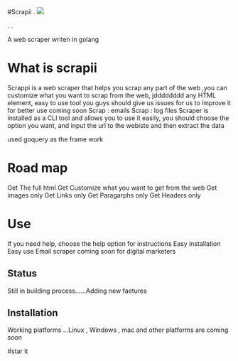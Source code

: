 #Scrapii
.
<img src="https://www.bing.com/images/search?view=detailV2&ccid=qOgJB3Pa&id=ED99340EDD2C5BAC797873DFB1C69A4CC0133867&thid=OIP.qOgJB3Paxca24WPnppNmLwHaEK&mediaurl=https%3a%2f%2fsmartybro.com%2fwp-content%2fuploads%2f2020%2f10%2fBuild-a-Web-Scraper-with-Python.jpg&cdnurl=https%3a%2f%2fth.bing.com%2fth%2fid%2fRa8e8090773dac5c6b6e163e7a693662f%3frik%3dZzgTwEyaxrHfcw%26pid%3dImgRaw&exph=270&expw=480&q=web+animated+web+scraper&simid=608037506570275207&ck=4BEE1E4C59D805B2FA9953435A7BEB31&selectedIndex=34&FORM=IRPRST">

.
.

A web scraper writen in golang

<h1>What is scrapii</h1>
Scrappi is a web scraper that helps you scrap any part of the web ,you can customize what you want to scrap from the web, jdddddddd
any HTML element, easy to use tool
you guys should give us issues for us to improve it for better use 
coming soon
Scrap  : emails
Scrap  : log files
Scraper is installed as a CLI tool and allows you to use it easily,
you should choose the option you want, and input the url to the webiste and then extract the data

used goquery as the frame work
<h1>Road map</h1>
Get The full html
Get Customize what you want to get from the web
Get images only
Get Links only
Get Paragarphs only
Get Headers only



<h1>Use</h1>
If you  need help, choose the help option for instructions 
Easy installation
Easy use
Email scraper coming soon for digital marketers


<h2>Status</h2>
Still in building process......Adding new faetures

<h2>Installation</h2>

Working platforms ...Linux , Windows , mac and other platforms are coming soon

#star it 
